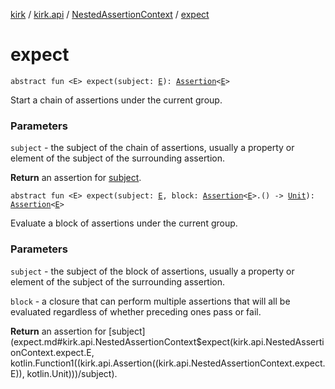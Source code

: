 [kirk](../../index.md) / [kirk.api](../index.md) / [NestedAssertionContext](index.md) / [expect](./expect.md)

# expect

`abstract fun <E> expect(subject: `[`E`](expect.md#E)`): `[`Assertion`](../-assertion/index.md)`<`[`E`](expect.md#E)`>`

Start a chain of assertions under the current group.

### Parameters

`subject` - the subject of the chain of assertions, usually a property
or element of the subject of the surrounding assertion.

**Return**
an assertion for [subject](expect.md#kirk.api.NestedAssertionContext$expect(kirk.api.NestedAssertionContext.expect.E)/subject).

`abstract fun <E> expect(subject: `[`E`](expect.md#E)`, block: `[`Assertion`](../-assertion/index.md)`<`[`E`](expect.md#E)`>.() -> `[`Unit`](https://kotlinlang.org/api/latest/jvm/stdlib/kotlin/-unit/index.html)`): `[`Assertion`](../-assertion/index.md)`<`[`E`](expect.md#E)`>`

Evaluate a block of assertions under the current group.

### Parameters

`subject` - the subject of the block of assertions, usually a property
or element of the subject of the surrounding assertion.

`block` - a closure that can perform multiple assertions that will all
be evaluated regardless of whether preceding ones pass or fail.

**Return**
an assertion for [subject](expect.md#kirk.api.NestedAssertionContext$expect(kirk.api.NestedAssertionContext.expect.E, kotlin.Function1((kirk.api.Assertion((kirk.api.NestedAssertionContext.expect.E)), kotlin.Unit)))/subject).

